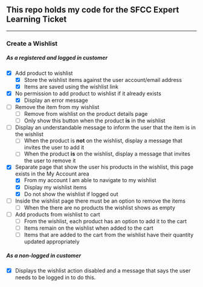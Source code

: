 ## This repo holds my code for the SFCC Expert Learning Ticket

---
### Create a Wishlist
##### As a registered and logged in customer
- [x] Add product to wishlist
    - [x] Store the wishlist items against the user account/email address
    - [x] Items are saved using the wishlist link
- [x] No permission to add product to wishlist if it already exists
    - [x] Display an error message
- [ ] Remove  the item from my wishlist
    - [ ] Remove from wishlist on the product details page
    - [ ] Only show this button when the product **is** in the wishlist
- [ ] Display an understandable message to inform the user that the item is in the wishlist
    - [ ] When the product is **not** on the wishlist, display a message that invites the user to add it
    - [ ] When the product **is** on the wishlist, display a message that invites the user to remove it
- [x] Separate page that show the user his products in the wishlist, this page exists in the My Account area
    - [x] From my account I am able to navigate to my wishlist
    - [x] Display my wishlist items
    - [x] Do not show the wishlist if logged out
- [ ] Inside the wishlist page there must be an option to remove the items
    - [ ] When the there are no products the wishlist shows as empty
- [ ] Add products from wishlist to cart
    - [ ] From the wishlist, each product has an option to add it to the cart
    - [ ] Items remain on the wishlist when added to the cart
    - [ ] Items that are added to the cart from the wishlist have their quantity updated appropriately
##### As a non-logged in customer
- [x] Displays the wishlist action disabled and a message that says the user needs to be logged in to do this.
